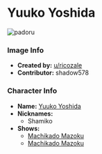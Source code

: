 # Yuuko Yoshida

![padoru](https://raw.githubusercontent.com/shadow578/Padoru-Padoru/master/Padoru/demon-girl-next-door-shamiko.png "Yuuko Yoshida")

### Image Info
* **Created by:**    [u/ricozale](https://www.reddit.com/r/Padoru/comments/d82a3r/shamiko_from_the_demon_girl_next_door_d/)
* **Contributor:**   shadow578

### Character Info
* **Name:**   [Yuuko Yoshida](https://myanimelist.net/character/170466)
* **Nicknames:**
  * Shamiko
* **Shows:**
  * [Machikado Mazoku](https://myanimelist.net/anime/39071/Machikado_Mazoku)
  * [Machikado Mazoku](https://myanimelist.net/manga/108566/Machikado_Mazoku)
